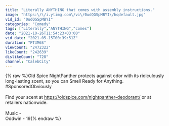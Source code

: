 ```yaml
---
title: "Literally ANYTHING that comes with assembly instructions."
image: "https:\/\/i.ytimg.com\/vi\/0udQGSpMBYI\/hqdefault.jpg"
vid_id: "0udQGSpMBYI"
categories: "Comedy"
tags: ["Literally","ANYTHING","comes"]
date: "2021-10-26T11:54:23+03:00"
vid_date: "2021-05-15T00:39:51Z"
duration: "PT3M6S"
viewcount: "2472322"
likeCount: "242639"
dislikeCount: "728"
channel: "CalebCity"
---
```

{% raw %}Old Spice NightPanther protects against odor with its ridiculously long-lasting scent, so you can Smell Ready for Anything. #SponsoredObviously<br /><br />Find your scent at <a rel="nofollow" target="blank" href="https://oldspice.com/nightpanther-deodorant/">https://oldspice.com/nightpanther-deodorant/</a> or at retailers nationwide.<br /><br />Music - <br />Oddwin - 19{% endraw %}
